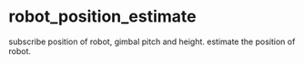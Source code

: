 # robot_position_estimate
subscribe position of robot, gimbal pitch and height.
estimate the position of robot. 
